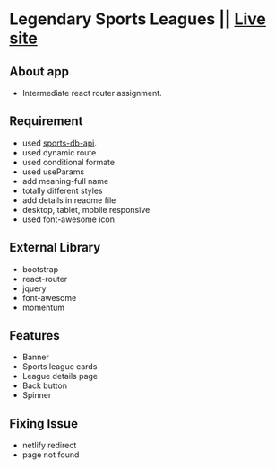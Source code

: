 # Legendary Sports Leagues || [Live site](https://hrdelwar-legendary-sports-leagues.netlify.app/)
## About app
  * Intermediate react router assignment. 

## Requirement 
   * used  [sports-db-api](https://www.thesportsdb.com/api/v1/json/1/all_sports.php).
   * used dynamic route
   * used conditional formate
   * used useParams
   * add meaning-full name
   * totally different styles
   * add details in readme file 
   * desktop, tablet, mobile responsive
   * used font-awesome icon
  

## External Library
   * bootstrap
   * react-router
   * jquery
   * font-awesome
   * momentum
## Features
   * Banner
   * Sports league cards
   * League details page
   * Back button
   * Spinner
## Fixing Issue
   * netlify redirect
   * page not found